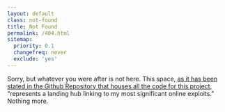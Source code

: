 ```yaml
---
layout: default
class: not-found
title: Not Found
permalink: /404.html
sitemap:
  priority: 0.1
  changefreq: never
  exclude: 'yes'
---
```


Sorry, but whatever you were after is not here. This space, <a href="https://github.com/abledaccess/ajohnnytaylor.org" rel="external">as it has been stated in the Github Repository that houses all the code for this project</a>, &ldquo;represents a landing hub linking to my most significant online exploits.&rdquo; Nothing more.